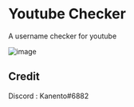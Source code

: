 # Youtube Checker
A username checker for youtube

![image](https://user-images.githubusercontent.com/101955438/160909714-993344d7-2842-4514-83de-1cbb5a44def6.png)

## Credit 
Discord : Kanento#6882
